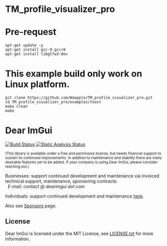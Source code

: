 TM_profile_visualizer_pro
=====
# Pre-request
```
apt-get update -y
apt-get install gcc-9 gcc+9
apt-get install libglfw3-dev
```
# This example build only work on Linux platform.
```
git clone https://github.com/Waxpple/TM_profile_visualizer_pro.git
cd TM_profile_visualizer_pro/examples/toast
make clean
make
```

Dear ImGui
=====
[![Build Status](https://github.com/ocornut/imgui/workflows/build/badge.svg)](https://github.com/ocornut/imgui/actions?workflow=build) [![Static Analysis Status](https://github.com/ocornut/imgui/workflows/static-analysis/badge.svg)](https://github.com/ocornut/imgui/actions?workflow=static-analysis)


<sub>(This library is available under a free and permissive license, but needs financial support to sustain its continued improvements. In addition to maintenance and stability there are many desirable features yet to be added. If your company is using Dear ImGui, please consider reaching out.)</sub>

Businesses: support continued development and maintenance via invoiced technical support, maintenance, sponsoring contracts:
<br>&nbsp;&nbsp;_E-mail: contact @ dearimgui dot com_

Individuals: support continued development and maintenance [here](https://www.paypal.com/cgi-bin/webscr?cmd=_s-xclick&hosted_button_id=WGHNC6MBFLZ2S).

Also see [Sponsors](https://github.com/ocornut/imgui/wiki/Sponsors) page.

License
-------

Dear ImGui is licensed under the MIT License, see [LICENSE.txt](https://github.com/ocornut/imgui/blob/master/LICENSE.txt) for more information.

